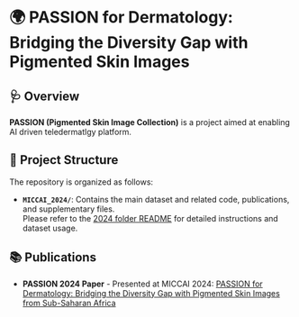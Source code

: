 # 🌍 PASSION for Dermatology: Bridging the Diversity Gap with Pigmented Skin Images

## 🩺 Overview

**PASSION (Pigmented Skin Image Collection)** is a project aimed at enabling AI driven teledermatlgy platform. 

## 📂 Project Structure

The repository is organized as follows:

- **`MICCAI_2024/`**: Contains the main dataset and related code, publications, and supplementary files.  
  Please refer to the [2024 folder README](https://github.com/Digital-Dermatology/PASSION_project/blob/master/MICCAI_2024/README.md) for detailed instructions and dataset usage.

## 📚 Publications

- **PASSION 2024 Paper** - Presented at MICCAI 2024: [PASSION for Dermatology: Bridging the Diversity Gap with Pigmented Skin Images from Sub-Saharan Africa](https://passionderm.github.io/)